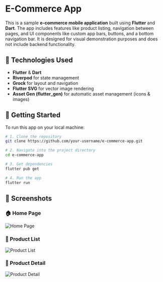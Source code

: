 # E-Commerce App

This is a sample **e-commerce mobile application** built using **Flutter** and **Dart**. The app includes features like product listing, navigation between pages, and UI components like custom app bars, buttons, and a bottom navigation bar. It is designed for visual demonstration purposes and does not include backend functionality.

## 🧠 Technologies Used

- **Flutter** & **Dart**
- **Riverpod** for state management
- **Grock** for layout and navigation
- **Flutter SVG** for vector image rendering
- **Asset Gen (flutter_gen)** for automatic asset management (icons & images)

## 🚀 Getting Started

To run this app on your local machine:

```bash
# 1. Clone the repository
git clone https://github.com/your-username/e-commerce-app.git

# 2. Navigate into the project directory
cd e-commerce-app

# 3. Get dependencies
flutter pub get

# 4. Run the app
flutter run
```
## 📸 Screenshots

### 🏠 Home Page
![Home Page](assets/screenshots/home_page.png)

### 🛒 Product List
![Product List](assets/screenshots/product_list.png)

### 🧾 Product Detail
![Product Detail](assets/screenshots/product_detail.png)




